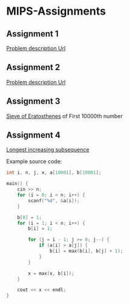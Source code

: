 # MIPS-Assignments

## Assignment 1
[Problem description Url](https://www.informatics.ge/problem/433)

## Assignment 2
[Problem description Url](https://informatics.ge/problem/179)

## Assignment 3
[Sieve of Eratosthenes](https://en.wikipedia.org/wiki/Sieve_of_Eratosthenes) of First 10000th number

## Assignment 4
[Longest increasing subsequence](https://www.geeksforgeeks.org/longest-increasing-subsequence-dp-3/)

<p>Example source code:</p>

```cpp
int i, n, j, x, a[10001], b[10001];

main() {
    cin >> n;
    for (i = 0; i < n; i++) {
        scanf("%d", &a[i]);
    }

    b[0] = 1;
    for (i = 1; i < n; i++) {
        b[i] = 1;

        for (j = i - 1; j >= 0; j--) {
            if (a[i] > a[j]) {
                b[i] = max(b[i], b[j] + 1);
            }
        }

        x = max(x, b[i]);
    }

    cout << x << endl;
}
```
